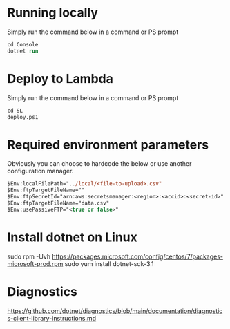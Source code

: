 # Running locally
Simply run the command below in a command or PS prompt
``` ps
cd Console
dotnet run
```

# Deploy to Lambda
Simply run the command below in a command or PS prompt
``` ps
cd SL
deploy.ps1
```

# Required environment parameters
Obviously you can choose to hardcode the below or use another configuration manager.

``` ps
$Env:localFilePath="../local/<file-to-upload>.csv"
$Env:ftpTargetFileName=""
$Env:ftpSecretId="arn:aws:secretsmanager:<region>:<accid>:<secret-id>"
$Env:ftpTargetFileName="data.csv"
$Env:usePassiveFTP="<true or false>"
```

# Install dotnet on Linux
sudo rpm -Uvh https://packages.microsoft.com/config/centos/7/packages-microsoft-prod.rpm
sudo yum install dotnet-sdk-3.1

# Diagnostics
https://github.com/dotnet/diagnostics/blob/main/documentation/diagnostics-client-library-instructions.md